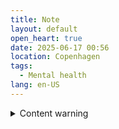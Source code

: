 ```yaml
---
title: Note
layout: default
open_heart: true
date: 2025-06-17 00:56
location: Copenhagen
tags: 
  - Mental health
lang: en-US
---
```


<details><summary>Content warning</summary>

Hello depressed Mu-An is still around. Can’t wait to get cancer and choose not to treat it. ♥︎

</details>
